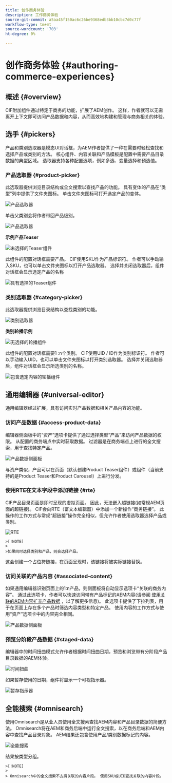 ```yaml
---
title: 创作商务体验
description: 工作商务体验
source-git-commit: a5aa45f150ac6c26be9368edb3bb10cbc7d0c77f
workflow-type: tm+mt
source-wordcount: '703'
ht-degree: 0%

---
```


# 创作商务体验 {#authoring-commerce-experiences}

## 概述 {#overview}

CIF附加组件通过特定于商务的功能，扩展了AEM创作。 这样，作者就可以无需离开上下文即可访问产品数据和内容，从而高效地构建和管理与商务相关的体验。

## 选手 {#pickers}

产品和类别选取器是模态UI对话框，为AEM作者提供了一种在需要时轻松查找和选择产品或类别的方法。 核心组件、内容关联和产品模板是配置中需要产品目录数据的典型区域。 选取器支持各种配置选项，例如多选、变量选择和预选值。

### 产品选取器 {#product-picker}

此选取器提供浏览目录结构或全文搜索以查找产品的功能。 具有变体的产品在“类型”列中提供了文件夹图标。 单击文件夹图标可打开选定产品的变体。

![产品选取器](../assets/authoring/product-picker.png)

单击父类别会将作者带回产品级别。

![产品选取器](../assets/authoring/product-picker-variation.png)

**示例产品Teaser**

![未选择的Teaser组件](../assets/authoring/teaser_component_without_selection.png)

此组件的配置对话框需要产品。 CIF使用SKU作为产品标识符。 作者可以手动输入SKU，也可以单击文件夹图标以打开产品选取器。 选择并关闭选取器后，组件对话框会显示选定产品的名称

![具有选择的Teaser组件](../assets/authoring/teaser_component_with_selection.png)

### 类别选取器 {#category-picker}

此选取器提供浏览目录结构以查找类别的功能。

![类别选取器](../assets/authoring/category-picker.png)

**类别轮播示例**

![无选择的轮播组件](../assets/authoring/carousel_component_without_selection.png)

此组件的配置对话框需要1 :n个类别。 CIF使用UID / ID作为类别标识符。 作者可以手动输入UID，也可以单击文件夹图标以打开类别选取器。 选择并关闭选取器后，组件对话框会显示所选类别的名称。

![包含选定内容的轮播组件](../assets/authoring/carousel_component_with_selection.png)

## 通用编辑器 {#universal-editor}

通用编辑器经过扩展，具有访问实时产品数据和相关产品内容的功能。

### 访问产品数据 {#access-product-data}

编辑器侧面板中的“资产”选项卡提供了通过选择类型“产品”来访问产品数据的权限。 从配置的商务端点中实时获取数据。 过滤器是在商务端点上进行的全文搜索，用于查找特定产品。

![产品数据侧面板](../assets/authoring/products-side-panel.png)

与资产类似，产品可以在页面（默认创建Product Teaser组件）或组件（当前支持的是Product Teaser和Product Carousel）上进行分发。

### 使用RTE在文本字段中添加链接 {#rte}

CIF产品目录页面是即时呈现的虚拟页面。 因此，无法嵌入超链接(如常规AEM页面的超链接)。 CIF会向RTE（富文本编辑器）中添加一个新操作“商务链接”。 此操作的工作方式与常规“超链接”操作完全相似，但允许作者使用选取器选择产品或类别。

![RTE](../assets/authoring/RTE.png)

    >[!NOTE]
    >
    >如果同时选择类别和产品，则会选择产品。

这会创建一个占位符链接，在页面呈现时，该链接将被实际链接替换。

### 访问关联的产品内容 {#associated-content}

如果通用编辑器识别页面上的1:n产品，则侧面板将自动显示选项卡“关联的商务内容”。 通过此选项卡，作者可以快速访问带有产品标记的AEM内容(请参阅 [使用关联的AEM内容扩充产品数据](./enrich-product-associated-content.md) ，以了解更多信息)。 此选项卡提供了下拉列表，用于在页面上存在多个产品时筛选内容类型和特定产品。 使用内容的工作方式与使用“资产”选项卡中的内容完全相同。

![产品数据侧面板](../assets/authoring/associated-commerce-content-tab.png)

### 预览分阶段产品数据 {#staged-data}

编辑器中的时间扭曲模式允许作者根据时间扭曲日期，预览和浏览带有分阶段产品目录数据的AEM体验。

![时间扭曲](../assets/authoring/timewarp.png)

如果暂存使用的日期，组件将显示一个可视指示器。

![暂存指示器](../assets/authoring/staged-indicator.png)

## 全能搜索 {#omnisearch}

使用Omnisearch是从业人员使用全文搜索查找AEM内容和产品目录数据的简便方法。 Omnisearch将在AEM和商务后端中运行全文搜索，以在商务后端和AEM内容中查找产品目录对象。 AEM结果还包含使用产品/类别数据标记的内容。

![全能搜索](../assets/authoring/omnisearch.png)

结果按类型分组。

    >[!NOTE]
    >
    > Omnisearch中的全文搜索不支持关联的内容片段。 使用SKU或UID查找关联的内容片段。

